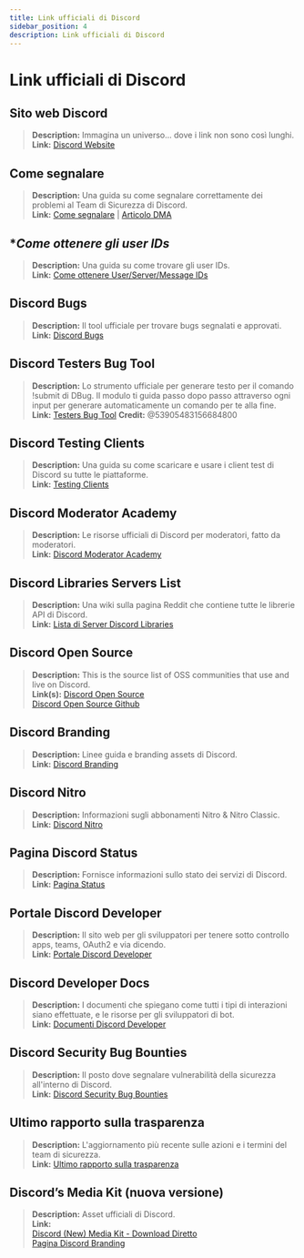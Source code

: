 ```yaml
---
title: Link ufficiali di Discord
sidebar_position: 4
description: Link ufficiali di Discord
---
```


# Link ufficiali di Discord

## **Sito web Discord**
> __Description:__ Immagina un universo... dove i link non sono così lunghi.   <br/>
__Link:__ [Discord Website](https://dis.gd/)

## **Come segnalare**
> __Description:__ Una guida su come segnalare correttamente dei problemi al Team di Sicurezza di Discord.   <br/>
__Link:__  [Come segnalare](https://dis.gd/howtoreport) | [Articolo DMA](https://discord.com/moderation/360058643194-104:-How-to-Report-Content-to-Discord)

## **Come ottenere gli user IDs* 
> __Description:__ Una guida su come trovare gli user IDs.   <br/>
__Link:__  [Come ottenere User/Server/Message IDs](https://dis.gd/findmyid)

## **Discord Bugs**
> __Description:__  Il tool ufficiale per trovare bugs segnalati e approvati.   <br/>
__Link:__ [Discord Bugs](https://bugs.discord.com/)

## **Discord Testers Bug Tool**
> __Description:__ Lo strumento ufficiale per generare testo per il comando !submit di DBug. Il modulo ti guida passo dopo passo attraverso ogni input per generare automaticamente un comando per te alla fine.   <br/>
__Link:__ [Testers Bug Tool](https://dis.gd/bug-tool)
__Credit:__ @53905483156684800

## **Discord Testing Clients**
> __Description:__ Una guida su come scaricare e usare i client test di Discord su tutte le piattaforme.   <br/>
__Link:__ [Testing Clients](https://support.discord.com/hc/en-us/articles/360035675191-Discord-Testing-Clients)

## **Discord Moderator Academy** 
> __Description:__ Le risorse ufficiali di Discord per moderatori, fatto da moderatori.   <br/>
__Link:__ [Discord Moderator Academy](https://dis.gd/moderation)

## **Discord Libraries Servers List**
> __Description:__ Una wiki sulla pagina Reddit che contiene tutte le librerie API di Discord.   <br/>
__Link:__ [Lista di Server Discord Libraries](https://www.reddit.com/r/discordapp/wiki/developers)

## **Discord Open Source**
> __Description:__ This is the source list of OSS communities that use and live on Discord.   <br/>
__Link(s):__
[Discord Open Source](https://discord.com/open-source)   <br/>
[Discord Open Source Github](https://github.com/discord/discord-open-source)

## **Discord Branding**  
> __Description:__ Linee guida e branding assets di Discord.   <br/>
__Link:__ [Discord Branding](https://discord.com/branding)

## **Discord Nitro**
> __Description:__  Informazioni sugli abbonamenti Nitro & Nitro Classic.   <br/>
__Link:__ [Discord Nitro](https://dis.gd/nitro)

## **Pagina Discord Status**
> __Description:__ Fornisce informazioni sullo stato dei servizi di Discord.   <br/>
__Link:__ [Pagina Status](https://dis.gd/status)

## **Portale Discord Developer**
> __Description:__ Il sito web per gli sviluppatori per tenere sotto controllo apps, teams, OAuth2 e via dicendo.    <br/>
__Link:__ [Portale Discord Developer](https://discord.com/developers/)

## **Discord Developer Docs**
> __Description:__ I documenti che spiegano come tutti i tipi di interazioni siano effettuate, e le risorse per gli sviluppatori di bot.   <br/>
__Link:__ [Documenti Discord Developer](https://discord.dev/)

## **Discord Security Bug Bounties**
> __Description:__ Il posto dove segnalare vulnerabilità della sicurezza all'interno di Discord.   <br/>
__Link:__ [Discord Security Bug Bounties](https://discord.com/security)

## **Ultimo rapporto sulla trasparenza** 
> __Description:__ L'aggiornamento più recente sulle azioni e i termini del team di sicurezza.   <br/>
__Link:__ [Ultimo rapporto sulla trasparenza](https://discord.com/blog/discord-transparency-report-h1-2021)

## **Discord’s Media Kit (nuova versione)**
> __Description:__ Asset ufficiali di Discord.   <br/>
__Link:__ <br/>
[Discord (New) Media Kit - Download Diretto](https://www.dropbox.com/sh/nabhhaq7kt59exr/AAB7U3f2pW-Jmvdul0yy7o-ia?dl=1)  <br/>
[Pagina Discord Branding](https://discord.com/branding)

